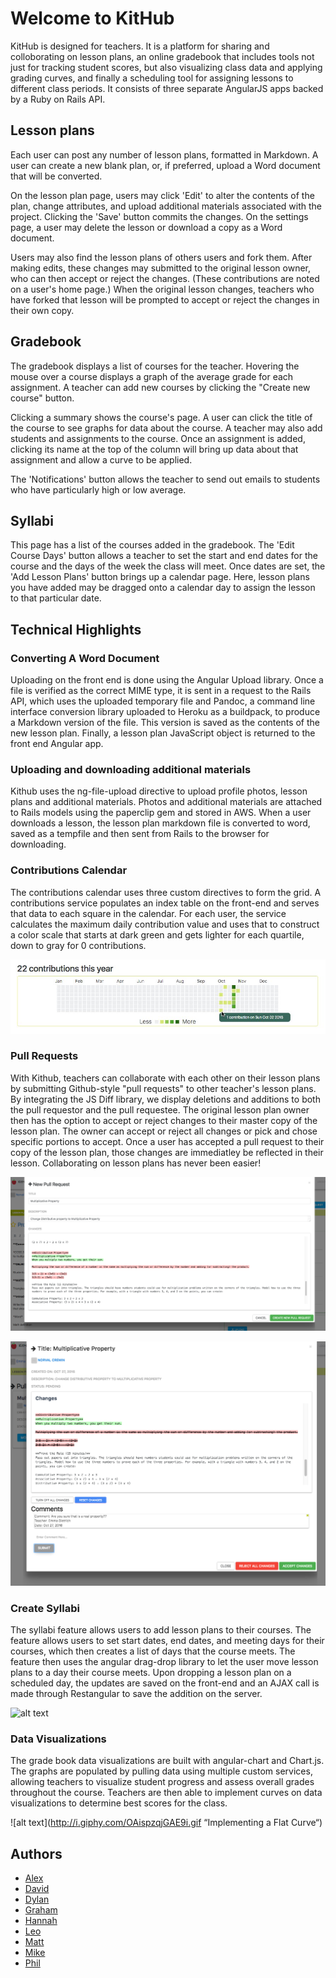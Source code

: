 # Welcome to KitHub

KitHub is designed for teachers. It is a platform for sharing and colloborating on lesson plans, an online gradebook that includes tools not just for tracking student scores, but also visualizing class data and applying grading curves, and finally a scheduling tool for assigning lessons to different class periods. It consists of three separate AngularJS apps backed by a Ruby on Rails API.

## Lesson plans

Each user can post any number of lesson plans, formatted in Markdown. A user can create a new blank plan, or, if preferred, upload a Word document that will be converted.

On the lesson plan page, users may click 'Edit' to alter the contents of the plan, change attributes, and upload additional materials associated with the project. Clicking the 'Save' button commits the changes. On the settings page, a user may delete the lesson or download a copy as a Word document.

Users may also find the lesson plans of others users and fork them. After making edits, these changes may submitted to the original lesson owner, who can then accept or reject the changes. (These contributions are noted on a user's home page.) When the original lesson changes, teachers who have forked that lesson will be prompted to accept or reject the changes in their own copy.

## Gradebook

The gradebook displays a list of courses for the teacher. Hovering the mouse over a course displays a graph of the average grade for each assignment. A teacher can add new courses by clicking the "Create new course" button.

Clicking a summary shows the course's page. A user can click the title of the course to see graphs for data about the course. A teacher may also add students and assignments to the course. Once an assignment is added, clicking its name at the top of the column will bring up data about that assignment and allow a curve to be applied.

The 'Notifications' button allows the teacher to send out emails to students who have particularly high or low average.

## Syllabi

This page has a list of the courses added in the gradebook. The 'Edit Course Days' button allows a teacher to set the start and end dates for the course and the days of the week the class will meet. Once dates are set, the 'Add Lesson Plans' button brings up a calendar page. Here, lesson plans you have added may be dragged onto a calendar day to assign the lesson to that particular date.


## Technical Highlights

### Converting A Word Document

Uploading on the front end is done using the Angular Upload library. Once a file is verified as the correct MIME type, it is sent in a request to the Rails API, which uses the uploaded temporary file and Pandoc, a command line interface conversion library uploaded to Heroku as a buildpack, to produce a Markdown version of the file. This version is saved as the contents of the new lesson plan. Finally, a lesson plan JavaScript object is returned to the front end Angular app.

### Uploading and downloading additional materials

Kithub uses the ng-file-upload directive to upload profile photos, lesson plans and additional materials. Photos and additional materials are attached to Rails models using the paperclip gem and stored in AWS. When a user downloads a lesson, the lesson plan markdown file is converted to word, saved as a tempfile and then sent from Rails to the browser for downloading.

### Contributions Calendar

The contributions calendar uses three custom directives to form the grid. A contributions service populates an index table on the front-end and serves that data to each square in the calendar. For each user, the service calculates the maximum daily contribution value and uses that to construct a color scale that starts at dark green and gets lighter for each quartile, down to gray for 0 contributions.

![Contributions Calendar](screenshots/contributions_screenshot.jpg "Contributions Calendar")

### Pull Requests

With Kithub, teachers can collaborate with each other on their lesson plans by submitting Github-style "pull requests" to other teacher's lesson plans. By integrating the JS Diff library, we display deletions and additions to both the pull requestor and the pull requestee. The original lesson plan owner then has the option to accept or reject changes to their master copy of the lesson plan. The owner can accept or reject all changes or pick and chose specific portions to accept. Once a user has accepted a pull request to their copy of the lesson plan, those changes are immediatley be reflected in their lesson. Collaborating on lesson plans has never been easier!

![New Pull Request](screenshots/new_pr.png "New Pull Request")

![View Pull Requests](screenshots/show_pr.png "View Pull Requests")

### Create Syllabi
The syllabi feature allows users to add lesson plans to their courses. The feature allows users to set start dates, end dates, and meeting days for their courses, which then creates a list of days that the course meets. The feature then uses the angular drag-drop library to let the user move lesson plans to a day their course meets. Upon dropping a lesson plan on a scheduled day, the updates are saved on the front-end and an AJAX call is made through Restangular to save the addition on the server.

![alt text](http://i.giphy.com/rc6kqRuIUkWA.gif "Dragging and Dropping Lesson Plans")

### Data Visualizations
The grade book data visualizations are built with angular-chart and Chart.js. The graphs are populated by pulling data using multiple custom services, allowing teachers to visualize student progress and assess overall grades throughout the course. Teachers are then able to implement curves on data visualizations to determine best scores for the class.

![alt text](http://i.giphy.com/OAispzqjGAE9i.gif “Implementing a Flat Curve“)

## Authors

* [Alex](https://github.com/alexglach)
* [David](https://github.com/davidmjiang)
* [Dylan](https://github.com/lynchd2)
* [Graham](https://github.com/tgturner)
* [Hannah](https://github.com/hannahsquier)
* [Leo](https://github.com/leosaysger)
* [Matt](https://github.com/mnd-dsgn)
* [Mike](https://github.com/asackofwheat)
* [Phil](https://github.com/philipcolejohnson)

